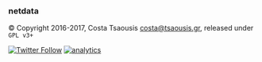 ### netdata

&copy; Copyright 2016-2017, Costa Tsaousis <costa@tsaousis.gr>, released under `GPL v3+`

[![Twitter Follow](https://img.shields.io/twitter/follow/linuxnetdata.svg?style=social&label=New%20-%20stay%20in%20touch%20-%20follow%20netdata%20on%20twitter)](https://twitter.com/linuxnetdata)
[![analytics](http://www.google-analytics.com/collect?v=1&t=pageview&_s=1&ds=github&dr=https%3A%2F%2Fgithub.com%2Ffirehol%2Fnetdata%2Fwiki&dl=https%3A%2F%2Fmy-netdata.io%2Fgithub%2Fwiki&_u=MAC~&cid=8c51788e-8721-45e3-ae8c-e7c63ba8236b&tid=UA-64295674-3)]()
